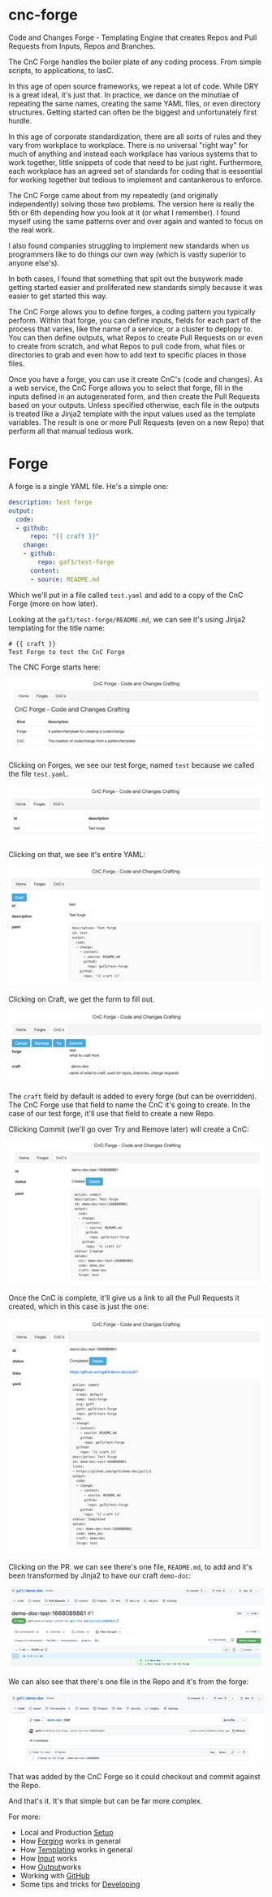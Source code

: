 # cnc-forge

Code and Changes Forge - Templating Engine that creates Repos and Pull Requests from Inputs, Repos and Branches.

The CnC Forge handles the boiler plate of any coding process. From simple scripts, to applications, to IasC.

In this age of open source frameworks, we repeat a lot of code. While DRY is a great ideal, it's just that. In
practice, we dance on the minutiae of repeating the same names, creating the same YAML files, or even directory
structures. Getting started can often be the biggest and unfortunately first hurdle.

In this age of corporate standardization, there are all sorts of rules and they vary from workplace to workplace.
There is no universal "right way" for much of anything and instead each workplace has various systems that to
work together, little snippets of code that need to be just right. Furthermore, each workplace has an agreed set of
standards for coding that is eessential for working together but tedious to implement and cantankerous to enforce.

The CnC Forge came about from my repeatedly (and originally independently) solving those two problems. The version
here is really the 5th or 6th depending how you look at it (or what I remember). I found myself using the same
patterns over and over again and wanted to focus on the real work.

I also found companies struggling to implement new standards when us programmers like to do things our own way
(which is vastly superior to anyone else's).

In both cases, I found that something that spit out the busywork made getting started easier and proliferated new
standards simply because it was easier to get started this way.

The CnC Forge allows you to define forges, a coding pattern you typically perform. Within that forge, you can
define inputs, fields for each part of the process that varies, like the name of a service, or a cluster to
deplopy to. You can then define outputs, what Repos to create Pull Requests on or even to create from scratch, and
what Repos to pull code from, what files or directories to grab and even how to add text to specific places in those
files.

Once you have a forge, you can use it create CnC's (code and changes). As a web service, the CnC Forge allows you
to select that forge, fill in the inputs defined in an autogenerated form, and then create the Pull Requests based
on your outputs. Unless specified otherwise, each file in the outputs is treated like a Jinja2 template with the
input values used as the template variables. The result is one or more Pull Requests (even on a new Repo) that perform
all that manual tedious work.

# Forge

A forge is a single YAML file. He's a simple one:

```yaml
description: Test forge
output:
  code:
  - github:
      repo: "{{ craft }}"
    change:
    - github:
        repo: gaf3/test-forge
      content:
      - source: README.md
```

Which we'll put in a file called `test.yaml` and add to a copy of the CnC Forge (more on how later).

Looking at the `gaf3/test-forge/README.md`, we can see it's using Jinja2 templating for the title name:

```
# {{ craft }}
Test Forge to test the CnC Forge
```

The CNC Forge starts here:

![home](img/home.png)

Clicking on Forges, we see our test forge, named `test` because we called the file `test.yaml`.

![forges](img/forges.png)

Clicking on that, we see it's entire YAML:

![test-forge](img/test-forge.png)

Clicking on Craft, we get the form to fill out.

![test-forge](img/test-craft.png)

The `craft` field by default is added to every forge (but can be overridden). The CnC Forge use that field
to name the CnC it's going to create. In the case of our test forge, it'll use that field to create a new Repo.

Cllicking Commit (we'll go over Try and Remove later) will create a CnC:

![test-create](img/test-create.png)

Once the CnC is complete, it'll give us a link to all the Pull Requests it created, which in this case is just
the one:

![test-complete](img/test-complete.png)

Clicking on the PR. we can see there's one file, `README.md`, to add and it's been transformed by Jinja2 to
have our craft `demo-doc`:

![test-pr](img/test-pr.png)

We can also see that there's one file in the Repo and it's from the forge:

![test-cnc](img/test-cnc.png)

That was added by the CnC Forge so it could checkout and commit against the Repo.

And that's it. It's that simple but can be far more complex.

For more:
- Local and Production [Setup](/Setup.md)
- How [Forging](/Forging.md) works in general
- How [Templating](/Templating.md) works in general
- How [Input](/Input.md) works
- How [Output](/Output.md)works
- Working with [GitHub](/GitHub.md)
- Some tips and tricks for [Developing](/Developing.md)
